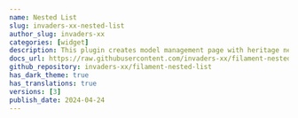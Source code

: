 ```yaml
---
name: Nested List
slug: invaders-xx-nested-list
author_slug: invaders-xx
categories: [widget]
description: This plugin creates model management page with heritage nested list structure view for Filament Admin. It could be used to create menu, etc.
docs_url: https://raw.githubusercontent.com/invaders-xx/filament-nested-list/main/README.md
github_repository: invaders-xx/filament-nested-list
has_dark_theme: true
has_translations: true
versions: [3]
publish_date: 2024-04-24
---
```

